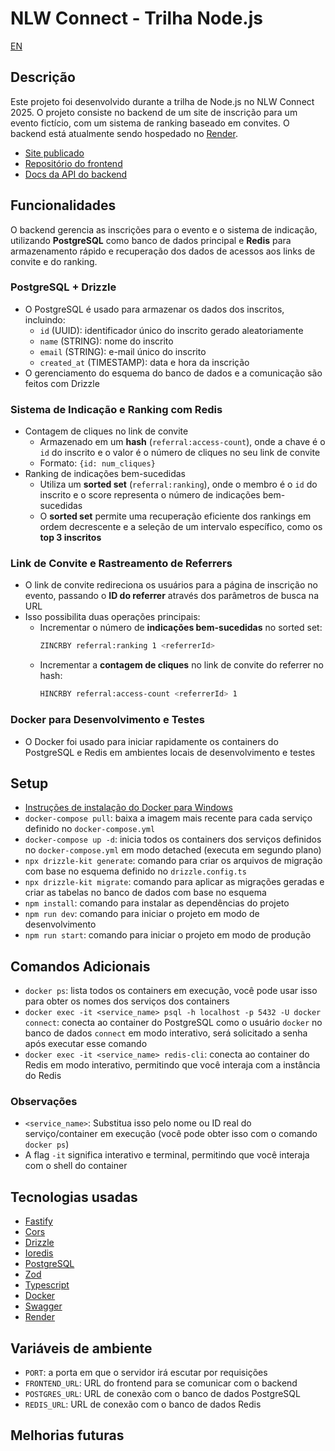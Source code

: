 # NLW Connect - Trilha Node.js

[EN](README.md)

## Descrição

Este projeto foi desenvolvido durante a trilha de Node.js no NLW Connect 2025. O projeto consiste no backend de um site de inscrição para um evento fictício, com um sistema de ranking baseado em convites. O backend está atualmente sendo hospedado no [Render](https://render.com).

- [Site publicado](https://nlw-connect-react-three.vercel.app)
- [Repositório do frontend](https://github.com/susankizawa/nlw-connect-react)
- [Docs da API do backend](https://nlw-connect-node-js.onrender.com/docs)

## Funcionalidades

O backend gerencia as inscrições para o evento e o sistema de indicação, utilizando **PostgreSQL** como banco de dados principal e **Redis** para armazenamento rápido e recuperação dos dados de acessos aos links de convite e do ranking.

### PostgreSQL + Drizzle
- O PostgreSQL é usado para armazenar os dados dos inscritos, incluindo:
  - `id` (UUID): identificador único do inscrito gerado aleatoriamente
  - `name` (STRING): nome do inscrito
  - `email` (STRING): e-mail único do inscrito
  - `created_at` (TIMESTAMP): data e hora da inscrição
- O gerenciamento do esquema do banco de dados e a comunicação são feitos com Drizzle

### Sistema de Indicação e Ranking com Redis

- Contagem de cliques no link de convite
  - Armazenado em um **hash** (`referral:access-count`), onde a chave é o `id` do inscrito e o valor é o número de cliques no seu link de convite
  - Formato: `{id: num_cliques}`
- Ranking de indicações bem-sucedidas
  - Utiliza um **sorted set** (`referral:ranking`), onde o membro é o `id` do inscrito e o score representa o número de indicações bem-sucedidas
  - O **sorted set** permite uma recuperação eficiente dos rankings em ordem decrescente e a seleção de um intervalo específico, como os **top 3 inscritos**

### Link de Convite e Rastreamento de Referrers

- O link de convite redireciona os usuários para a página de inscrição no evento, passando o **ID do referrer** através dos parâmetros de busca na URL
- Isso possibilita duas operações principais:
  - Incrementar o número de **indicações bem-sucedidas** no sorted set:
    ```bash
    ZINCRBY referral:ranking 1 <referrerId>
    ```
  - Incrementar a **contagem de cliques** no link de convite do referrer no hash:
    ```bash
    HINCRBY referral:access-count <referrerId> 1
    ```

### Docker para Desenvolvimento e Testes

- O Docker foi usado para iniciar rapidamente os containers do PostgreSQL e Redis em ambientes locais de desenvolvimento e testes

## Setup

- [Instruções de instalação do Docker para Windows](https://docs.docker.com/desktop/setup/install/windows-install/)
- `docker-compose pull`: baixa a imagem mais recente para cada serviço definido no `docker-compose.yml`
- `docker-compose up -d`: inicia todos os containers dos serviços definidos no `docker-compose.yml` em modo detached (executa em segundo plano)
- `npx drizzle-kit generate`: comando para criar os arquivos de migração com base no esquema definido no `drizzle.config.ts`
- `npx drizzle-kit migrate`: comando para aplicar as migrações geradas e criar as tabelas no banco de dados com base no esquema
- `npm install`: comando para instalar as dependências do projeto
- `npm run dev`: comando para iniciar o projeto em modo de desenvolvimento
- `npm run start`: comando para iniciar o projeto em modo de produção

## Comandos Adicionais

- `docker ps`: lista todos os containers em execução, você pode usar isso para obter os nomes dos serviços dos containers
- `docker exec -it <service_name> psql -h localhost -p 5432 -U docker connect`: conecta ao container do PostgreSQL como o usuário `docker` no banco de dados `connect` em modo interativo, será solicitado a senha após executar esse comando
- `docker exec -it <service_name> redis-cli`: conecta ao container do Redis em modo interativo, permitindo que você interaja com a instância do Redis

### Observações
- `<service_name>`: Substitua isso pelo nome ou ID real do serviço/container em execução (você pode obter isso com o comando `docker ps`)
- A flag `-it` significa interativo e terminal, permitindo que você interaja com o shell do container

## Tecnologias usadas

- [Fastify](https://fastify.dev)
- [Cors](https://developer.mozilla.org/pt-BR/docs/Web/HTTP/CORS)
- [Drizzle](https://orm.drizzle.team)
- [Ioredis](https://github.com/redis/ioredis)
- [PostgreSQL](https://www.postgresql.org)
- [Zod](https://zod.dev)
- [Typescript](https://www.typescriptlang.org)
- [Docker](https://www.docker.com)
- [Swagger](https://swagger.io)
- [Render](https://render.com)

## Variáveis de ambiente

- `PORT`: a porta em que o servidor irá escutar por requisições
- `FRONTEND_URL`: URL do frontend para se comunicar com o backend
- `POSTGRES_URL`: URL de conexão com o banco de dados PostgreSQL
- `REDIS_URL`: URL de conexão com o banco de dados Redis

## Melhorias futuras




